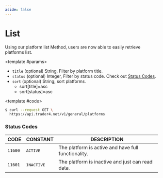 ```yaml
---
aside: false
---
```


<!--@include: ../partials/libraries.md-->

<CodeBox lang="Restful" method="GET" endpoint="/v1/general/platforms">

# List

Using our platform list Method, users are now able to easily retrieve platforms list.

<!--@include: /partials/authorization.md-->

<template #params>

- `title` (optional) <span>String</span>, Filter by platform title.
- `status` (optional) <span>Integer</span>, Filter by status code. Check out [Status Codes](#status-codes).
- `sort` (optional) <span>String</span>, sort platforms.
    - sort[title]=asc
    - sort[status]=asc

</template>

<template #code>

```bash
$ curl --request GET \
  https://api.trader4.net/v1/general/platforms
```

</template>

</CodeBox>

<Response jfile="v1/platform/list" >
<template #result>

- `id` <span>String</span> ID of platform.
- `title` <span>String</span> Title of platform.
- `slug` <span>String</span> Slug of platform.
- `icon` <span>String</span> Icon of platform.
- `cover` <span>String</span> Cover of platform.
- `description` <span>String</span> Description of platform.
- `content` <span>Text</span> Content.
- `url` <span>String</span> URL of platform.
- `email` <span>String</span> Email.
- `privacy_policy` <span>Text</span> privacy policy.
- `terms_of_use` <span>Text</span> terms of use.
- `api_documentation` <span>Text</span> api documentation.
- `address` <span>Text</span> address.
- `permissions` <span>Array of JSON Objects</span> platform permissions.
  - `title` <span>String</span> permission title.
  - `code` <span>Integer</span> permission code.
  - `description` <span>String</span> Description of permission.
- `oss` <span>Array of JSON Objects</span> platform Operating Systems.
  - `title` <span>String</span> OS title.
  - `code` <span>Integer</span> OS code.
  - `file` <span>String</span> OS file URL.
  - `compatibility` <span>String</span> OS compatibility.
  - `license` <span>String</span> OS license type.
  - `website` <span>String</span> OS website URL.
  - `change_log` <span>String</span> OS change log URL.
- `status` <span>Integer</span> The status of platform. Check out [Status Codes](#status-codes).

</template>
</Response>

### Status Codes
| CODE               | CONSTANT            | DESCRIPTION                                         |
|--------------------|---------------------|-----------------------------------------------------|
| <code>11600</code> | <pre>ACTIVE</pre>   | The platform is active and have full functionality. |
| <code>11601</code> | <pre>INACTIVE</pre> | The platform is inactive and just can read data.    |
